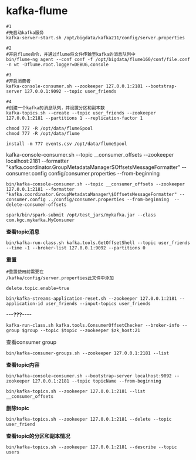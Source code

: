 # kafka-flume

```shell
#1
#先启动kafka服务
kafka-server-start.sh /opt/bigdata/kafka211/config/server.properties

```

```shell
#2
#开启flume命令，并通过flume将文件传输至kafka的消息队列中
bin/flume-ng agent --conf conf -f /opt/bigdata/flume160/conf/file.conf -n wt -Dflume.root.logger=DEBUG,console

```

```shell
#3
#开启消费者
kafka-console-consumer.sh --zookeeper 127.0.0.1:2181 --bootstrap-server 127.0.0.1:9092 --topic user_friends
```

```shell
#4
#创建一个kafka的消息队列，并设置分区和副本数
kafka-topics.sh --create --topic user_friends --zookeeper 127.0.0.1:2181 --partitions 1 --replication-factor 1

```

```shell
chmod 777 -R /opt/data/flumeSpool
chmod 777 -R /opt/data/flume
```

```shell
install -m 777 events.csv /opt/data/flumeSpool
```



kafka-console-consumer.sh --topic __consumer_offsets --zookeeper localhost:2181 --formatter "kafka.coordinator.GroupMetadataManager\$OffsetsMessageFormatter" --consumer.config config/consumer.properties --from-beginning


```shell
bin/kafka-console-consumer.sh --topic __consumer_offsets --zookeeper 127.0.0.1:2181 --formatter "kafka.coordinator.GroupMetadataManager\$OffsetsMessageFormatter" --consumer.config ../config/consumer.properties --from-beginning  --delete-consumer-offsets

```

```shell
spark/bin/spark-submit /opt/test_jars/mykafka.jar --class com.kgc.mykafka.MyConsumer
```

**查看topic消息**

```shell
bin/kafka-run-class.sh kafka.tools.GetOffsetShell --topic user_friends --time -1 --broker-list 127.0.0.1:9092 --partitions 0
```

**重置**

```shell
#重置使用前需要在
/kafka/config/server.properties此文件中添加

delete.topic.enable=true

bin/kafka-streams-application-reset.sh --zookeeper 127.0.0.1:2181 --application-id user_friends --input-topics user_friends

```

**---???----**

```shell
kafka-run-class.sh kafka.tools.ConsumerOffsetChecker --broker-info --group $group --topic $topic --zookeeper $zk_host:21
```

查看consumer group

```shell
bin/kafka-consumer-groups.sh --zookeeper 127.0.0.1:2181 --list
```

**查看topic内容**

```shell
bin/kafka-console-consumer.sh --bootstrap-server localhost:9092 --zookeeper 127.0.0.1:2181 --topic topicName --from-beginning

```

```shell
bin/kafka-topics.sh --zookeeper 127.0.0.1:2181 --list
__consumer_offsets
```

**删除topic**

```
bin/kafka-topics.sh --zookeeper 127.0.0.1:2181 --delete --topic user_friend

```

**查看topic的分区和副本情况**

```
bin/kafka-topics.sh --zookeeper 127.0.0.1:2181 --describe --topic users
```

